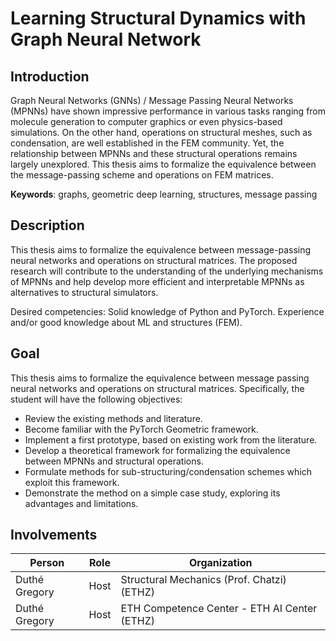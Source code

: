 # Learning Structural Dynamics with Graph Neural Network



## Introduction

Graph Neural Networks (GNNs) / Message Passing Neural Networks  (MPNNs) have shown impressive performance in various tasks ranging from  molecule generation to computer graphics or even physics-based  simulations. On the other hand, operations on structural meshes, such as condensation, are well established in the FEM community. Yet, the  relationship between MPNNs and these structural operations remains  largely unexplored. This thesis aims to formalize the equivalence  between the message-passing scheme and operations on FEM matrices.

**Keywords**: graphs, geometric deep learning, structures, message passing



## Description

This thesis aims to formalize the equivalence between message-passing neural networks and operations on structural matrices. The proposed research  will contribute to the understanding of the underlying mechanisms of  MPNNs and help develop more efficient and interpretable MPNNs as  alternatives to structural simulators.

Desired competencies: Solid knowledge of Python and PyTorch. Experience and/or good knowledge about ML and structures (FEM).



## Goal

This thesis aims to formalize the equivalence between message passing neural networks and operations on structural matrices. Specifically, the  student will have the following objectives:

- Review the existing methods and literature.
- Become familiar with the PyTorch Geometric framework.
- Implement a first prototype, based on existing work from the literature.
- Develop a theoretical framework for formalizing the equivalence between MPNNs and structural operations.
- Formulate methods for sub-structuring/condensation schemes which exploit this framework.
- Demonstrate the method on a simple case study, exploring its advantages and limitations.



## Involvements

| Person        | Role | Organization                                 |
| ------------- | ---- | -------------------------------------------- |
| Duthé Gregory | Host | Structural Mechanics (Prof. Chatzi) (ETHZ)   |
| Duthé Gregory | Host | ETH Competence Center - ETH AI Center (ETHZ) |

